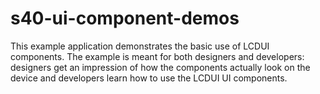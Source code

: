 s40-ui-component-demos
======================

  This example application demonstrates the basic use of LCDUI components. The example is meant for both designers and developers: designers get an impression of how the components actually look on the device and developers learn how to use the LCDUI UI components. 
